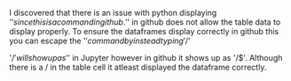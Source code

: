I discovered that there is an issue with python displaying '$' since this is a command in github. '$' in github does not allow the table data to display properly. To ensure the dataframes display correctly in github this you can escape the '$' command by instead typing'/$' 

'/$' will show up as '$' in Jupyter however in github it shows up as '/$'. Although there is a / in the table cell it atleast displayed the dataframe correctly. 
